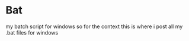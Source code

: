 # Bat
my batch script for windows 
so for the context this is where i post all my .bat files for windows 
